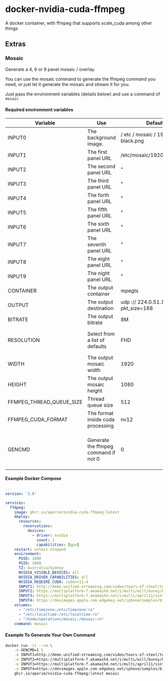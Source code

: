 # docker-nvidia-cuda-ffmpeg
A docker container, with ffmpeg that supports scale_cuda among other things

## Extras

### Mosaic

Generate a 4, 6 or 9 panel mosaic / overlay.

You can use the mosaic command to generate the ffmpeg command you need, or just let it generate the mosaic and stream it for you.

Just pass the environment variables (details below) and use a command of `mosaic`

#### Required environment variables

| Variable                 | Use                                  | Default                                | Notes                                                                                                                                |
|--------------------------|--------------------------------------|----------------------------------------|--------------------------------------------------------------------------------------------------------------------------------------|
| INPUT0                   | The background image.                | / etc / mosaic / 1920x1080-black.png   | The default is a black png that ships with the container                                                                             |
| INPUT1                   | The first panel URL                  | /etc/mosaic/1920x1080.png              | Supply anything ffmpeg can process                                                                                                   |
| INPUT2                   | The second panel URL                 | "                                      | "                                                                                                                                    |
| INPUT3                   | The third panel URL                  | "                                      | "                                                                                                                                    |
| INPUT4                   | The forth panel URL                  | "                                      | "                                                                                                                                    |
| INPUT5                   | The fifth panel URL                  | "                                      | Only supply these if you are using a 6 panel mosaic                                                                                  |
| INPUT6                   | The sixth panel URL                  | "                                      | "                                                                                                                                    |
| INPUT7                   | The seventh panel URL                | "                                      | Only supply these if you are using a 9 panel mosaic                                                                                  |
| INPUT8                   | The eight panel URL                  | "                                      | "                                                                                                                                    |
| INPUT9                   | The night panel URL                  | "                                      | "                                                                                                                                    |
| CONTAINER                | The output container                 | mpegts                                 | passed to -f ie `-f mpegts` or `-f flv`                                                                                              |
| OUTPUT                   | The output destination               | udp :// 224.0.51.1 : 1234?pkt_size=188 | Where the data should go                                                                                                             |
| BITRATE                  | The output bitrate                   | 8M                                     |                                                                                                                                      |
| RESOLUTION               | Select from a list of defaults       | FHD                                    | Select nHD,qHD,HD,HD+,FHD,DCI 2K,QHD,QHD+,4K UHD to auto set width and height                                                        |
| WIDTH                    | The output mosaic width              | 1920                                   |                                                                                                                                      |
| HEIGHT                   | The output mosaic height             | 1080                                   |                                                                                                                                      |
| FFMPEG_THREAD_QUEUE_SIZE | Thread queue size                    | 512                                    | Tweak this only if you need                                                                                                          |
| FFMPEG_CUDA_FORMAT       | The format inside cuda processing    | nv12                                   | Tweak this only if you need                                                                                                          |
| GENCMD                   | Generate the ffmpeg command if not 0 | 0                                      | Set this to `1` to generate an example command with your settings so that you can tweak it as you desire and run the mosaic yourself |

#### Example Docker Compose

```yaml
---
version: '3.8'

services:
  ffmpeg:
    image: ghcr.io/aperim/nvidia-cuda-ffmpeg:latest
    deploy:
      resources:
        reservations:
          devices:
            - driver: nvidia
              count: 1
              capabilities: [gpu]
    restart: unless-stopped              
    environment:
      PUID: 1000
      PGID: 1000
      TZ: Australia/Sydney
      NVIDIA_VISIBLE_DEVICES: all
      NVIDIA_DRIVER_CAPABILITIES: all
      NVIDIA_REQUIRE_CUDA: cuda>=11.4
      INPUT1: http://demo.unified-streaming.com/video/tears-of-steel/tears-of-steel.ism/.m3u8
      INPUT2: https://multiplatform-f.akamaihd.net/i/multi/will/bunny/big_buck_bunny_,640x360_400,640x360_700,640x360_1000,950x540_1500,.f4v.csmil/master.m3u8
      INPUT3: https://multiplatform-f.akamaihd.net/i/multi/april11/sintel/sintel-hd_,512x288_450_b,640x360_700_b,768x432_1000_b,1024x576_1400_m,.mp4.csmil/master.m3u8
      INPUT4: https://devimages.apple.com.edgekey.net/iphone/samples/bipbop/bipbopall.m3u8
    volumes:
      - "/etc/timezone:/etc/timezone:ro"
      - "/etc/localtime:/etc/localtime:ro"
      - "/home/operations/mosaic:/mosaic:ro"
    command: mosaic

```

#### Example To Generate Your Own Command

```bash
docker run -it --rm \
    -e GENCMD=1 \
    -e INPUT1=http://demo.unified-streaming.com/video/tears-of-steel/tears-of-steel.ism/.m3u8 \
    -e INPUT2=https://multiplatform-f.akamaihd.net/i/multi/will/bunny/big_buck_bunny_,640x360_400,640x360_700,640x360_1000,950x540_1500,.f4v.csmil/master.m3u8 \
    -e INPUT3=https://multiplatform-f.akamaihd.net/i/multi/april11/sintel/sintel-hd_,512x288_450_b,640x360_700_b,768x432_1000_b,1024x576_1400_m,.mp4.csmil/master.m3u8 \
    -e INPUT4=https://devimages.apple.com.edgekey.net/iphone/samples/bipbop/bipbopall.m3u8 \
    ghcr.io/aperim/nvidia-cuda-ffmpeg:latest mosaic
```